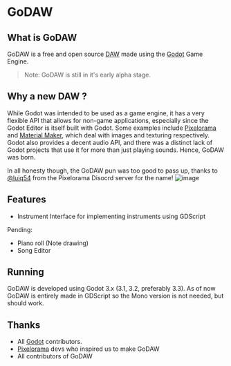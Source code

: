 # GoDAW

What is GoDAW
-------------
GoDAW is a free and open source [DAW](https://en.wikipedia.org/wiki/Digital_audio_workstation) made using the [Godot](https://godotengine.org/) Game Engine.

> Note: GoDAW is still in it's early alpha stage.

Why a new DAW ?
---------
While Godot was intended to be used as a game engine, it has a very flexible API that allows for non-game applications, especially since the Godot Editor is itself built with Godot. Some examples include [Pixelorama](https://github.com/Orama-Interactive/Pixelorama) and [Material Maker](https://github.com/RodZill4/material-maker), which deal with images and texturing respectively. Godot also provides a decent audio API, and there was a distinct lack of Godot projects that use it for more than just playing sounds. Hence, GoDAW was born.

In all honesty though, the GoDAW pun was too good to pass up, thanks to [@luiq54](https://github.com/luiq54) from the Pixelorama Disocrd server for the name!
![image](https://user-images.githubusercontent.com/11648300/119843934-a05bd480-bf25-11eb-8bd7-74b0d2100b85.png)

Features
--------
* Instrument Interface for implementing instruments using GDScript

Pending:
* Piano roll (Note drawing)
* Song Editor

Running
--------------------
GoDAW is developed using Godot 3.x (3.1, 3.2, preferably 3.3). As of now GoDAW is entirely made in GDScript so the Mono version is not needed, but should work.

Thanks
---------
* All [Godot](https://github.com/godotengine/godot) contributors. 
* [Pixelorama](https://github.com/Orama-Interactive/Pixelorama) devs who inspired us to make GoDAW
* All contributors of GoDAW
